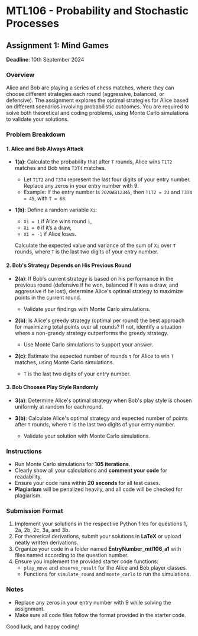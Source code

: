 # MTL106 - Probability and Stochastic Processes  
## Assignment 1: Mind Games

**Deadline**: 10th September 2024

### Overview
Alice and Bob are playing a series of chess matches, where they can choose different strategies each round (aggressive, balanced, or defensive). The assignment explores the optimal strategies for Alice based on different scenarios involving probabilistic outcomes. You are required to solve both theoretical and coding problems, using Monte Carlo simulations to validate your solutions.

### Problem Breakdown

#### 1. Alice and Bob Always Attack
- **1(a)**: Calculate the probability that after `T` rounds, Alice wins `T1T2` matches and Bob wins `T3T4` matches.
  - Let `T1T2` and `T3T4` represent the last four digits of your entry number. Replace any zeros in your entry number with 9.
  - Example: If the entry number is `2020AB12345`, then `T1T2 = 23` and `T3T4 = 45`, with `T = 68`.

- **1(b)**: Define a random variable `Xi`:
  - `Xi = 1` if Alice wins round `i`, 
  - `Xi = 0` if it’s a draw, 
  - `Xi = -1` if Alice loses.
  
  Calculate the expected value and variance of the sum of `Xi` over `T` rounds, where `T` is the last two digits of your entry number.

#### 2. Bob's Strategy Depends on His Previous Round
- **2(a)**: If Bob's current strategy is based on his performance in the previous round (defensive if he won, balanced if it was a draw, and aggressive if he lost), determine Alice's optimal strategy to maximize points in the current round.
  - Validate your findings with Monte Carlo simulations.

- **2(b)**: Is Alice's greedy strategy (optimal per round) the best approach for maximizing total points over all rounds? If not, identify a situation where a non-greedy strategy outperforms the greedy strategy.
  - Use Monte Carlo simulations to support your answer.

- **2(c)**: Estimate the expected number of rounds `τ` for Alice to win `T` matches, using Monte Carlo simulations.
  - `T` is the last two digits of your entry number.

#### 3. Bob Chooses Play Style Randomly
- **3(a)**: Determine Alice's optimal strategy when Bob's play style is chosen uniformly at random for each round.
  
- **3(b)**: Calculate Alice's optimal strategy and expected number of points after `T` rounds, where `T` is the last two digits of your entry number.
  - Validate your solution with Monte Carlo simulations.

### Instructions
- Run Monte Carlo simulations for **105 iterations**.
- Clearly show all your calculations and **comment your code** for readability.
- Ensure your code runs within **20 seconds** for all test cases.
- **Plagiarism** will be penalized heavily, and all code will be checked for plagiarism.

### Submission Format
1. Implement your solutions in the respective Python files for questions 1, 2a, 2b, 2c, 3a, and 3b.
2. For theoretical derivations, submit your solutions in **LaTeX** or upload neatly written derivations.
3. Organize your code in a folder named **EntryNumber_mtl106_a1** with files named according to the question number.
4. Ensure you implement the provided starter code functions:
   - `play_move` and `observe_result` for the Alice and Bob player classes.
   - Functions for `simulate_round` and `monte_carlo` to run the simulations.

### Notes
- Replace any zeros in your entry number with 9 while solving the assignment.
- Make sure all code files follow the format provided in the starter code.

Good luck, and happy coding!

